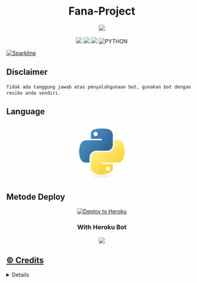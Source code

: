<h1 align="center">Fana-Project</h1>

<p align="center">
  <img src="https://telegra.ph/file/10c4e299d498c9d54e31c.jpg">
</p>

<p align="center">
    <a href="https://github.com/fatur285/Fana-Project/commits/Fana-Project"><img 
src="https://img.shields.io/github/last-commit/DIORrios285/Fanda-Userbot?color=ff0000&logo=github&logoColor=green&style=for-the-badge" /></a>
    <a href="https://github.com/fatur285/Fana-Projectt"> <img 
src="https://img.shields.io/github/repo-size/DIORrios285/Fanda-Userbot?logo=github&logoColor=green&style=for-the-badge" /></a>
    <a href="https://pypi.org/project/Telethon/"><img 
src="https://img.shields.io/pypi/v/telethon?color=important&label=telethon&logo=python&logoColor=green&style=for-the-badge" /></a>
    <img alt="PYTHON" src="https://img.shields.io/badge/PYTHON-v3.9.6-purple?style=for-the-badge&logo=appveyor&logoColor=green"/>
    </p>

[![Sparkline](https://stars.medv.io/DIORrios285/DIOR-UBOT.svg)](https://stars.medv.io/DIORrios285/DIOR-UBOT)

<h2 align="left">Disclaimer</h3>

```
Tidak ada tanggung jawab atas penyalahgunaan bot, gunakan bot dengan resiko anda sendiri.
```

## Language
<p align="center"> 
<a 
href="https://www.python.org" target="_blank"> <img 
src="https://raw.githubusercontent.com/devicons/devicon/master/icons/python/python-original.svg" alt="python" width="150" height="150"/> 
</a> </p>

<h2 align="left">Metode Deploy</h2>

<p align="center"><a href="https://github.com/fatur285/Fana-Project"><img src="https://www.herokucdn.com/deploy/button.png" alt="Deploy to Heroku" target="_blank"/></a></p>
<h3 align="center">With Heroku Bot</h3>
<p align="center"><a href="https://telegram.dog/XTZ_HerokuBot?start=RElPUnJpb3MyODUvRmFuZGEtVXNlcmJvdCBGYW5kYS1Vc2VyYm90"><img src="https://img.shields.io/badge/Deploy%20Via%20Telegram-blue?style=for-the-badge&logo=telegram" width="215"/</a> </p>

## © Credits

</Click>

<details>
<summary><b>Details</b></summary>
<br>
Makasih banyak banget nih ya buat para suhu² dibawah:

*   [Fatur](https://github.com/fatur285/Fana-Project) Fana-Project
*   [Risman](https://github.com/mrismanaziz/Man-Userbot) Suhu-Userbot
*   [Kyy](https://github.com/muhammadrizky16/Kyy-Userbot) Kyy-Userbot
*   [Skyzu](https://github.com/Skyzu/skyzu-userbot) Skyzu-userbot
*   [Ira](https://github.com/zigaz23) Gada-Userbot
*   [Alfa](https://github.com/CoeF) Alfa-Userbot

*   DAN KEPADA SELURUH OWNER REPO USERBOT INDONESIA LAINNYA!..

Mohon maap banget nih yee yang gak di cantumin di credit 🙏

<a href="https://instagram.com/fturhmannn"><img src="https://upload.wikimedia.org/wikipedia/commons/a/a5/instagram_icon.png">
